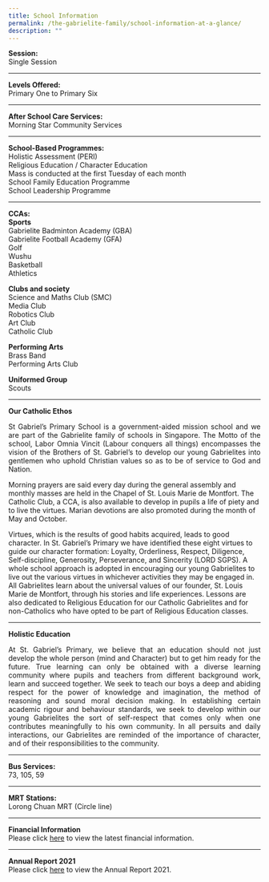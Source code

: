 ```yaml
---
title: School Information
permalink: /the-gabrielite-family/school-information-at-a-glance/
description: ""
---
```

**Session:** <br> Single Session

------
**Levels Offered:** <br>Primary One to Primary Six

------
**After School Care Services:** <br>Morning Star Community Services

------
**School-Based Programmes:** <br>Holistic Assessment (PERI) <br>Religious Education / Character Education <br>Mass is conducted at the first Tuesday of each month <br> School Family Education Programme <br> School Leadership Programme

------
**CCAs:** <br>
**Sports** <br>Gabrielite Badminton Academy (GBA)  <br>Gabrielite Football Academy (GFA)  <br>Golf  <br>Wushu  <br>Basketball  <br>Athletics

**Clubs and society** <br>
Science and Maths Club (SMC)  <br>Media Club  <br>Robotics Club  <br>Art Club  <br>Catholic Club

**Performing Arts** <br> 
Brass Band  <br>Performing Arts Club  

**Uniformed Group** <br>
Scouts

------
**Our Catholic Ethos** <br>
<p align="justify">
St Gabriel’s Primary School is a government-aided mission school and we are part of the Gabrielite family of schools in Singapore. The Motto of the school, Labor Omnia Vincit (Labour conquers all things) encompasses the vision of the Brothers of St. Gabriel’s to develop our young Gabrielites into gentlemen who uphold Christian values so as to be of service to God and Nation.  
  
Morning prayers are said every day during the general assembly and monthly masses are held in the Chapel of St. Louis Marie de Montfort. The Catholic Club, a CCA, is also available to develop in pupils a life of piety and to live the virtues. Marian devotions are also promoted during the month of May and October.  
  
Virtues, which is the results of good habits acquired, leads to good character. In St. Gabriel’s Primary we have identified these eight virtues to guide our character formation: Loyalty, Orderliness, Respect, Diligence, Self-discipline, Generosity, Perseverance, and Sincerity (LORD SGPS). A whole school approach is adopted in encouraging our young Gabrielites to live out the various virtues in whichever activities they may be engaged in. All Gabrielites learn about the universal values of our founder, St. Louis Marie de Montfort, through his stories and life experiences. Lessons are also dedicated to Religious Education for our Catholic Gabrielites and for non-Catholics who have opted to be part of Religious Education classes. </p>

------
**Holistic Education** <br>
<p align="justify">At St. Gabriel’s Primary, we believe that an education should not just develop the whole person (mind and Character) but to get him ready for the future. True learning can only be obtained with a diverse learning community where pupils and teachers from different background work, learn and succeed together. We seek to teach our boys a deep and abiding respect for the power of knowledge and imagination, the method of reasoning and sound moral decision making.  
In establishing certain academic rigour and behaviour standards, we seek to develop within our young Gabrielites the sort of self-respect that comes only when one contributes meaningfully to his own community. In all persuits and daily interactions, our Gabrielites are reminded of the importance of character, and of their responsibilities to the community.</p>

------
**Bus Services:** <br>
73, 105, 59 <br>

------
**MRT Stations:** <br>
Lorong Chuan MRT (Circle line)

------
**Financial Information** <br>
Please click [here](https://www.moe.gov.sg/about-us/organisation-structure/fpd/financial-summary) to view the latest financial information.  

-----

**Annual Report 2021**  <br>
Please click [here](https://drive.google.com/file/d/1j52gs8hNNsAcZqIJIDO2mq0BZbtRTr3G/view?usp=sharing) to view the Annual Report 2021.